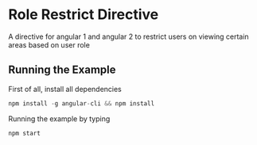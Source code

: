 # Role Restrict Directive
A directive for angular 1 and angular 2 to restrict users on viewing certain areas based on user role

## Running the Example
First of all, install all dependencies
```javascript
npm install -g angular-cli && npm install
```
Running the example by typing
```javascript
npm start
```
